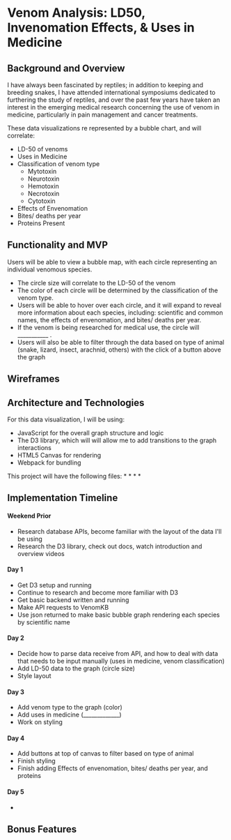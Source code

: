 # Venom Analysis: LD50, Invenomation Effects, & Uses in Medicine

## Background and Overview
I have always been fascinated by reptiles; in addition to keeping and breeding snakes, I have attended international symposiums dedicated to furthering the study of reptiles, and over the past few years have taken an interest in the emerging medical research concerning the use of venom in medicine, particularly in pain management and cancer treatments. 

These data visualizations re represented by a bubble chart, and will correlate:
* LD-50 of venoms
* Uses in Medicine 
* Classification of venom type 
  * Mytotoxin
  * Neurotoxin
  * Hemotoxin
  * Necrotoxin
  * Cytotoxin
* Effects of Envenomation 
* Bites/ deaths per year 
* Proteins Present 


## Functionality and MVP
Users will be able to view a bubble map, with each circle representing an individual venomous species. 
* The circle size will correlate to the LD-50 of the venom 
* The color of each circle will be determined by the classification of the venom type. 
* Users will be able to hover over each circle, and it will expand to reveal more information about each species, including: scientific and common names, the effects of envenomation, and bites/ deaths per year. 
* If the venom is being researched for medical use, the circle will ___________ .
* Users will also be able to filter through the data based on type of animal (snake, lizard, insect, arachnid, others) with the click of a button above the graph

## Wireframes

## Architecture and Technologies

For this data visualization, I will be using:
  * JavaScript for the overall graph structure and logic
  * The D3 library, which will will allow me to add transitions to the graph interactions 
  * HTML5 Canvas for rendering 
  * Webpack for bundling
  
This project will have the following files:
* 
*
*
*


  

## Implementation Timeline

#### Weekend Prior
* Research database APIs, become familiar with the layout of the data I'll be using
* Research the D3 library, check out docs, watch introduction and overview videos

#### Day 1
* Get D3 setup and running
* Continue to research and become more familiar with D3
* Get basic backend written and running
* Make API requests to VenomKB
* Use json returned to make basic bubble graph rendering each species by scientific name 

#### Day 2
* Decide how to parse data receive from API, and how to deal with data that needs to be input manually (uses in medicine, venom classification)
* Add LD-50 data to the graph (circle size)
* Style layout

#### Day 3 
* Add venom type to the graph (color)
* Add uses in medicine (_____________)
* Work on styling

#### Day 4
* Add buttons at top of canvas to filter based on type of animal 
* Finish styling
* Finish adding Effects of envenomation, bites/ deaths per year, and proteins

#### Day 5
* 

## Bonus Features
